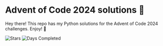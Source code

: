 # Advent of Code 2024 solutions 🎄

Hey there! This repo has my Python solutions for the Advent of Code 2024 challenges. Enjoy! 🎅

![Stars](https://img.shields.io/badge/stars%20⭐-8-yellow)
![Days Completed](https://img.shields.io/badge/days%20completed-4-red)
